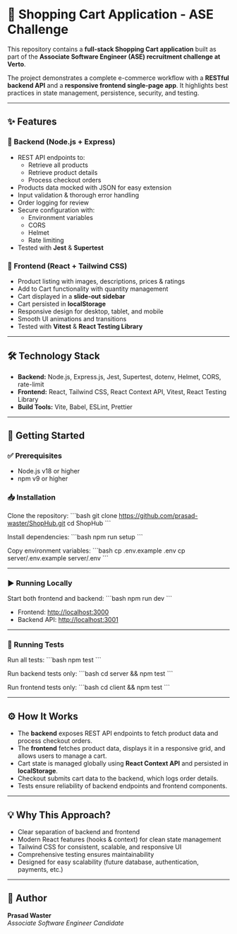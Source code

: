 # 🛒 Shopping Cart Application - ASE Challenge

This repository contains a **full-stack Shopping Cart application** built as part of the **Associate Software Engineer (ASE) recruitment challenge at Verto**.

The project demonstrates a complete e-commerce workflow with a **RESTful backend API** and a **responsive frontend single-page app**. It highlights best practices in state management, persistence, security, and testing.

---

## ✨ Features

### 🔧 Backend (Node.js + Express)

- REST API endpoints to:
  - Retrieve all products
  - Retrieve product details
  - Process checkout orders
- Products data mocked with JSON for easy extension
- Input validation & thorough error handling
- Order logging for review
- Secure configuration with:
  - Environment variables
  - CORS
  - Helmet
  - Rate limiting
- Tested with **Jest** & **Supertest**

### 🎨 Frontend (React + Tailwind CSS)

- Product listing with images, descriptions, prices & ratings
- Add to Cart functionality with quantity management
- Cart displayed in a **slide-out sidebar**
- Cart persisted in **localStorage**
- Responsive design for desktop, tablet, and mobile
- Smooth UI animations and transitions
- Tested with **Vitest** & **React Testing Library**

---

## 🛠️ Technology Stack

- **Backend:** Node.js, Express.js, Jest, Supertest, dotenv, Helmet, CORS, rate-limit
- **Frontend:** React, Tailwind CSS, React Context API, Vitest, React Testing Library
- **Build Tools:** Vite, Babel, ESLint, Prettier

---

## 🚀 Getting Started

### ✅ Prerequisites

- Node.js v18 or higher
- npm v9 or higher

### 📥 Installation

Clone the repository:
\`\`\`bash
git clone https://github.com/prasad-waster/ShopHub.git
cd ShopHub
\`\`\`

Install dependencies:
\`\`\`bash
npm run setup
\`\`\`

Copy environment variables:
\`\`\`bash
cp .env.example .env
cp server/.env.example server/.env
\`\`\`

---

### ▶️ Running Locally

Start both frontend and backend:
\`\`\`bash
npm run dev
\`\`\`

- Frontend: [http://localhost:3000](http://localhost:3000)
- Backend API: [http://localhost:3001](http://localhost:3001)

---

### 🧪 Running Tests

Run all tests:
\`\`\`bash
npm test
\`\`\`

Run backend tests only:
\`\`\`bash
cd server && npm test
\`\`\`

Run frontend tests only:
\`\`\`bash
cd client && npm test
\`\`\`

---

## ⚙️ How It Works

- The **backend** exposes REST API endpoints to fetch product data and process checkout orders.
- The **frontend** fetches product data, displays it in a responsive grid, and allows users to manage a cart.
- Cart state is managed globally using **React Context API** and persisted in **localStorage**.
- Checkout submits cart data to the backend, which logs order details.
- Tests ensure reliability of backend endpoints and frontend components.

---

## 💡 Why This Approach?

- Clear separation of backend and frontend
- Modern React features (hooks & context) for clean state management
- Tailwind CSS for consistent, scalable, and responsive UI
- Comprehensive testing ensures maintainability
- Designed for easy scalability (future database, authentication, payments, etc.)

---

## 👤 Author

**Prasad Waster**  
_Associate Software Engineer Candidate_
